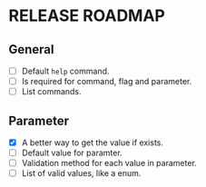 # RELEASE ROADMAP

## General
- [ ] Default `help` command.
- [ ] Is required for command, flag and parameter.
- [ ] List commands.

## Parameter
- [x] A better way to get the value if exists.
- [ ] Default value for paramter.
- [ ] Validation method for each value in parameter.
- [ ] List of valid values, like a enum.